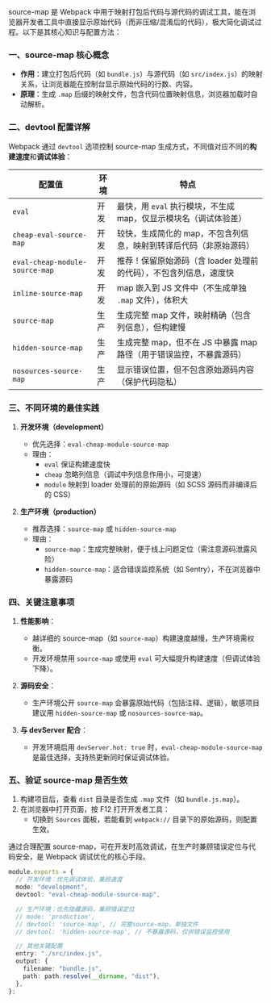 source-map 是 Webpack 中用于映射打包后代码与源代码的调试工具，能在浏览器开发者工具中直接显示原始代码（而非压缩/混淆后的代码），极大简化调试过程。以下是其核心知识与配置方法：

### 一、source-map 核心概念

- **作用**：建立打包后代码（如 `bundle.js`）与源代码（如 `src/index.js`）的映射关系，让浏览器能在控制台显示原始代码的行数、内容。
- **原理**：生成 `.map` 后缀的映射文件，包含代码位置映射信息，浏览器加载时自动解析。

### 二、devtool 配置详解

Webpack 通过 `devtool` 选项控制 source-map 生成方式，不同值对应不同的**构建速度**和**调试体验**：

| 配置值                         | 环境 | 特点                                                                |
| ------------------------------ | ---- | ------------------------------------------------------------------- |
| `eval`                         | 开发 | 最快，用 `eval` 执行模块，不生成 map，仅显示模块名（调试体验差）    |
| `cheap-eval-source-map`        | 开发 | 较快，生成简化的 map，不包含列信息，映射到转译后代码（非原始源码）  |
| `eval-cheap-module-source-map` | 开发 | 推荐！保留原始源码（含 loader 处理前的代码），不包含列信息，速度快  |
| `inline-source-map`            | 开发 | map 嵌入到 JS 文件中（不生成单独 `.map` 文件），体积大              |
| `source-map`                   | 生产 | 生成完整 map 文件，映射精确（包含列信息），但构建慢                 |
| `hidden-source-map`            | 生产 | 生成完整 map，但不在 JS 中暴露 map 路径（用于错误监控，不暴露源码） |
| `nosources-source-map`         | 生产 | 显示错误位置，但不包含原始源码内容（保护代码隐私）                  |

### 三、不同环境的最佳实践

1. **开发环境（development）**

   - 优先选择：`eval-cheap-module-source-map`
   - 理由：
     - `eval` 保证构建速度快
     - `cheap` 忽略列信息（调试中列信息作用小，可提速）
     - `module` 映射到 loader 处理前的原始源码（如 SCSS 源码而非编译后的 CSS）

2. **生产环境（production）**
   - 推荐选择：`source-map` 或 `hidden-source-map`
   - 理由：
     - `source-map`：生成完整映射，便于线上问题定位（需注意源码泄露风险）
     - `hidden-source-map`：适合错误监控系统（如 Sentry），不在浏览器中暴露源码

### 四、关键注意事项

1. **性能影响**：

   - 越详细的 source-map（如 `source-map`）构建速度越慢，生产环境需权衡。
   - 开发环境禁用 `source-map` 或使用 `eval` 可大幅提升构建速度（但调试体验下降）。

2. **源码安全**：

   - 生产环境公开 `source-map` 会暴露原始代码（包括注释、逻辑），敏感项目建议用 `hidden-source-map` 或 `nosources-source-map`。

3. **与 devServer 配合**：
   - 开发环境启用 `devServer.hot: true` 时，`eval-cheap-module-source-map` 是最佳选择，支持热更新同时保证调试体验。

### 五、验证 source-map 是否生效

1. 构建项目后，查看 `dist` 目录是否生成 `.map` 文件（如 `bundle.js.map`）。
2. 在浏览器中打开页面，按 F12 打开开发者工具：
   - 切换到 `Sources` 面板，若能看到 `webpack://` 目录下的原始源码，则配置生效。

通过合理配置 source-map，可在开发时高效调试，在生产时兼顾错误定位与代码安全，是 Webpack 调试优化的核心手段。

```ts
module.exports = {
  // 开发环境：优先调试体验，兼顾速度
  mode: "development",
  devtool: "eval-cheap-module-source-map",

  // 生产环境：优先隐藏源码，兼顾错误定位
  // mode: 'production',
  // devtool: 'source-map', // 完整source-map，单独文件
  // devtool: 'hidden-source-map', // 不暴露源码，仅供错误监控使用

  // 其他关键配置
  entry: "./src/index.js",
  output: {
    filename: "bundle.js",
    path: path.resolve(__dirname, "dist"),
  },
};
```
